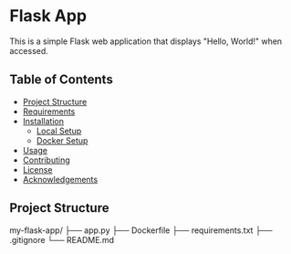 # Flask App

This is a simple Flask web application that displays "Hello, World!" when accessed.

## Table of Contents

- [Project Structure](#project-structure)
- [Requirements](#requirements)
- [Installation](#installation)
  - [Local Setup](#local-setup)
  - [Docker Setup](#docker-setup)
- [Usage](#usage)
- [Contributing](#contributing)
- [License](#license)
- [Acknowledgements](#acknowledgements)

## Project Structure

my-flask-app/
├── app.py
├── Dockerfile
├── requirements.txt
├── .gitignore
└── README.md
